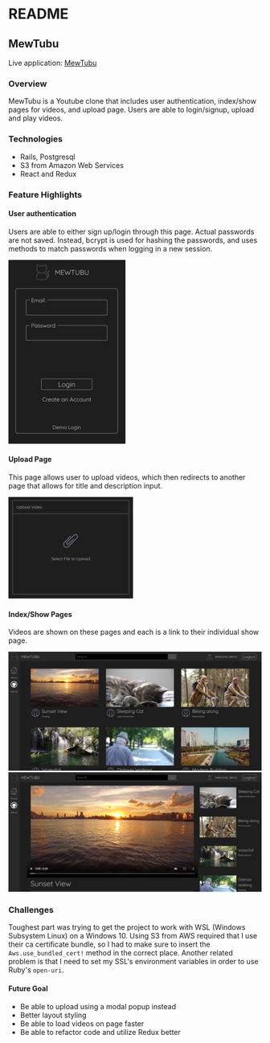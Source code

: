 # README

## MewTubu

Live application: [MewTubu](https://mewtubu.herokuapp.com/#/)

### Overview
MewTubu is a Youtube clone that includes user authentication, index/show pages for videos, and upload page. Users are able to login/signup, upload and play videos.

### Technologies
+ Rails, Postgresql
+ S3 from Amazon Web Services
+ React and Redux

### Feature Highlights

#### User authentication
Users are able to either sign up/login through this page. Actual passwords are not saved. Instead, bcrypt is used for hashing the passwords, and uses methods to match passwords when logging in a new session.

![alt text](https://github.com/jenn-jenn/mewTubu/blob/master/app/assets/images/login.png "Login Page")

#### Upload Page
This page allows user to upload videos, which then redirects to another page that allows for title and description input.

![alt text](https://github.com/jenn-jenn/mewTubu/blob/master/app/assets/images/select.png "Upload Page")

#### Index/Show Pages
Videos are shown on these pages and each is a link to their individual show page.

![alt text](https://github.com/jenn-jenn/mewTubu/blob/master/app/assets/images/index2.png "Index Page")
![alt text](https://github.com/jenn-jenn/mewTubu/blob/master/app/assets/images/show.png "Show Page")

### Challenges
Toughest part was trying to get the project to work with WSL (Windows Subsystem Linux) on a Windows 10. Using S3 from AWS required that I use their ca certificate bundle, so I had to make sure to insert the `Aws.use_bundled_cert!` method in the correct place. Another related problem is that I need to set my SSL's environment variables in order to use Ruby's `open-uri`.

#### Future Goal
+ Be able to upload using a modal popup instead
+ Better layout styling
+ Be able to load videos on page faster
+ Be able to refactor code and utilize Redux better
